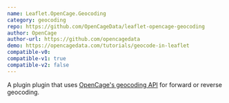 ```yaml
---
name: Leaflet.OpenCage.Geocoding
category: geocoding
repo: https://github.com/OpenCageData/leaflet-opencage-geocoding
author: OpenCage
author-url: https://github.com/opencagedata
demo: https://opencagedata.com/tutorials/geocode-in-leaflet
compatible-v0:
compatible-v1: true
compatible-v2: false
---
```


A plugin plugin that uses <a href="https://opencagedata.com">OpenCage's geocoding API</a> for forward or reverse geocoding.
